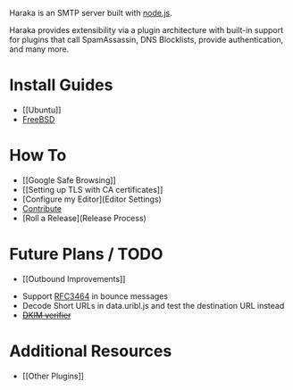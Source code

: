 Haraka is an SMTP server built with [node.js](http://nodejs.org/).

Haraka provides extensibility via a plugin architecture with built-in support for plugins that call SpamAssassin, DNS Blocklists, provide authentication, and many more.

# Install Guides

* [[Ubuntu]]
* [FreeBSD](http://www.tnpi.net/wiki/MT6_SMTP)

# How To
* [[Google Safe Browsing]]
* [[Setting up TLS with CA certificates]]
* [Configure my Editor](Editor Settings)
* [Contribute](Contributing)
* [Roll a Release](Release Process)

# Future Plans / TODO
* [[Outbound Improvements]]
- Support [RFC3464](http://tools.ietf.org/html/rfc3464) in bounce messages
- Decode Short URLs in data.uribl.js and test the destination URL instead
- ~~[DKIM verifier](https://github.com/baudehlo/Haraka/blob/master/plugins/dkim_verify.js)~~


# Additional Resources
* [[Other Plugins]]